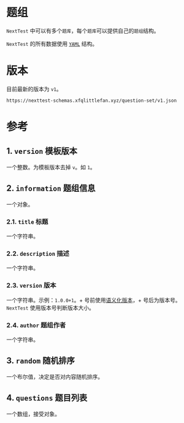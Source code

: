 # 题组  
`NextTest` 中可以有多个`题库`，每个`题库`可以提供自己的`题组`结构。

`NextTest` 的所有数据使用 [`YAML`](https://yaml.org/) 结构。

# 版本
目前最新的版本为 `v1`。
```
https://nexttest-schemas.xfqlittlefan.xyz/question-set/v1.json
```

# 参考
## 1. `version` 模板版本
一个整数。为模板版本去掉 `v`。如 `1`。

## 2. `information` 题组信息
一个对象。

### 2.1. `title` 标题
一个字符串。

### 2.2. `description` 描述
一个字符串。

### 2.3. `version` 版本
一个字符串。示例：`1.0.0+1`。\+ 号前使用[语义化版本](https://semver.org/lang/zh-CN/)，+ 号后为版本号。`NextTest` 使用版本号判断版本大小。

### 2.4. `author` 题组作者
一个字符串。

## 3. `random` 随机排序
一个布尔值，决定是否对内容随机排序。

## 4. `questions` 题目列表

一个数组，接受对象。